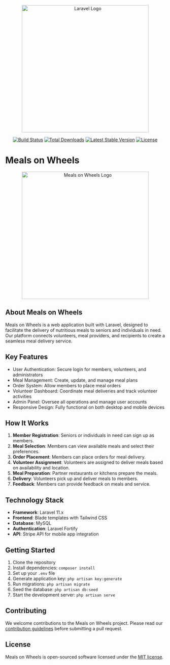 <p align="center"><a href="https://laravel.com" target="_blank"><img src="https://raw.githubusercontent.com/laravel/art/master/logo-lockup/5%20SVG/2%20CMYK/1%20Full%20Color/laravel-logolockup-cmyk-red.svg" width="400" alt="Laravel Logo"></a></p>

<p align="center">
<a href="https://travis-ci.org/laravel/framework"><img src="https://travis-ci.org/laravel/framework.svg" alt="Build Status"></a>
<a href="https://packagist.org/packages/laravel/framework"><img src="https://img.shields.io/packagist/dt/laravel/framework" alt="Total Downloads"></a>
<a href="https://packagist.org/packages/laravel/framework"><img src="https://img.shields.io/packagist/v/laravel/framework" alt="Latest Stable Version"></a>
<a href="https://packagist.org/packages/laravel/framework"><img src="https://img.shields.io/packagist/l/laravel/framework" alt="License"></a>
</p>

# Meals on Wheels

<p align="center"><img src="{{ asset('images/logo.png') }}" width="400" alt="Meals on Wheels Logo"></p>

## About Meals on Wheels

Meals on Wheels is a web application built with Laravel, designed to facilitate the delivery of nutritious meals to seniors and individuals in need. Our platform connects volunteers, meal providers, and recipients to create a seamless meal delivery service.

## Key Features

- User Authentication: Secure login for members, volunteers, and administrators
- Meal Management: Create, update, and manage meal plans
- Order System: Allow members to place meal orders
- Volunteer Dashboard: Coordinate meal deliveries and track volunteer activities
- Admin Panel: Oversee all operations and manage user accounts
- Responsive Design: Fully functional on both desktop and mobile devices

## How It Works

1. **Member Registration**: Seniors or individuals in need can sign up as members.
2. **Meal Selection**: Members can view available meals and select their preferences.
3. **Order Placement**: Members can place orders for meal delivery.
4. **Volunteer Assignment**: Volunteers are assigned to deliver meals based on availability and location.
5. **Meal Preparation**: Partner restaurants or kitchens prepare the meals.
6. **Delivery**: Volunteers pick up and deliver meals to members.
7. **Feedback**: Members can provide feedback on meals and service.

## Technology Stack

- **Framework**: Laravel 11.x
- **Frontend**: Blade templates with Tailwind CSS
- **Database**: MySQL
- **Authentication**: Laravel Fortify
- **API**: Stripe API for mobile app integration

## Getting Started

1. Clone the repository
2. Install dependencies: `composer install`
3. Set up your `.env` file
4. Generate application key: `php artisan key:generate`
5. Run migrations: `php artisan migrate`
6. Seed the database: `php artisan db:seed`
7. Start the development server: `php artisan serve`

## Contributing

We welcome contributions to the Meals on Wheels project. Please read our [contribution guidelines](CONTRIBUTING.md) before submitting a pull request.

## License

Meals on Wheels is open-sourced software licensed under the [MIT license](https://opensource.org/licenses/MIT).